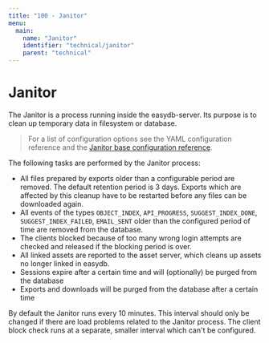 ```yaml
---
title: "100 - Janitor"
menu:
  main:
    name: "Janitor"
    identifier: "technical/janitor"
    parent: "technical"
---
```

# Janitor

The Janitor is a process running inside the easydb-server. Its purpose is to clean up temporary data in filesystem or database.

> For a list of configuration options see the YAML configuration reference and the [Janitor base configuration reference](/en/webfrontend/administration/base-config/janitor).

The following tasks are performed by the Janitor process:

* All files prepared by exports older than a configurable period are removed. The default retention period is 3 days. Exports which are affected by this cleanup have to be restarted before any files can be downloaded again.
* All events of the types `OBJECT_INDEX`, `API_PROGRESS`, `SUGGEST_INDEX_DONE`, `SUGGEST_INDEX_FAILED`, `EMAIL_SENT` older than the configured period of time are removed from the database.
* The clients blocked because of too many wrong login attempts are checked and released if the blocking period is over.
* All linked assets are reported to the asset server, which cleans up assets no longer linked in easydb.
* Sessions expire after a certain time and will (optionally) be purged from the database
* Exports and downloads will be purged from the database after a certain time

By default the Janitor runs every 10 minutes. This interval should only be changed if there are load problems related to the Janitor process. The client block check runs at a separate, smaller interval which can't be configured.
